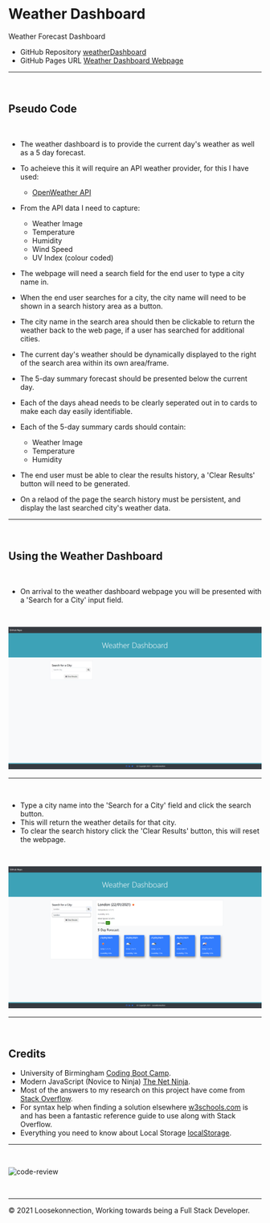 # Weather Dashboard
Weather Forecast Dashboard

*   GitHub Repository [weatherDashboard](https://github.com/Loosekonnection/weatherDashboard)
*   GitHub Pages URL [Weather Dashboard Webpage](https://loosekonnection.github.io/weatherDashboard/)
---

<br>

## Pseudo Code
<br>

*   The weather dashboard is to provide the current day's weather as well as a 5 day forecast.
*   To acheieve this it will require an API weather provider, for this I have used:

    *   [OpenWeather API](https://openweathermap.org/api)

*   From the API data I need to capture:

    *   Weather Image
    *   Temperature  
    *   Humidity
    *   Wind Speed
    *   UV Index (colour coded)

*   The webpage will need a search field for the end user to type a city name in. 
*   When the end user searches for a city, the city name will need to be shown in a search history area as a button.
*   The city name in the search area should then be clickable to return the weather back to the web page, if a user has searched for additional cities.
*   The current day's weather should be dynamically displayed to the right of the search area within its own area/frame.
*   The 5-day summary forecast should be presented below the current day.
*   Each of the days ahead needs to be clearly seperated out in to cards to make each day easily identifiable. 
*   Each of the 5-day summary cards should contain:

    *   Weather Image
    *   Temperature
    *   Humidity

*   The end user must be able to clear the results history, a 'Clear Results' button will need to be generated.
*   On a relaod of the page the search history must be persistent, and display the last searched city's weather data.
---

<br>

## Using the Weather Dashboard
<br>

*   On arrival to the weather dashboard webpage you will be presented with a 'Search for a City' input field.

<br>

![alt](README_img/screenshot_01.PNG)

---

<br>

*   Type a city name into the 'Search for a City' field and click the search button.
*   This will return the weather details for that city.
*   To clear the search history click the 'Clear Results' button, this will reset the webpage.

<br>

![alt](README_img/screenshot_02.PNG)

---

<br>

## Credits

*   University of Birmingham [Coding Boot Camp](https://bootcamp.birmingham.ac.uk/coding/).
*   Modern JavaScript (Novice to Ninja) [The Net Ninja](https://www.thenetninja.co.uk/courses/modern-javascript-tutorial).
*   Most of the answers to my research on this project have come from [Stack Overflow](https://stackoverflow.com/).
*   For syntax help when finding a solution elsewhere [w3schools.com](https://www.w3schools.com/jsref/default.asp) is and has been a fantastic reference guide to use along with Stack Overflow.
*   Everything you need to know about Local Storage [localStorage](https://www.boldare.com/blog/everything-you-need-to-know-about-local-storage/).

---
<br>

![code-review](https://img.shields.io/badge/code--review-ready%20for%20review-green)

<br>

---
© 2021 Loosekonnection, Working towards being a Full Stack Developer.